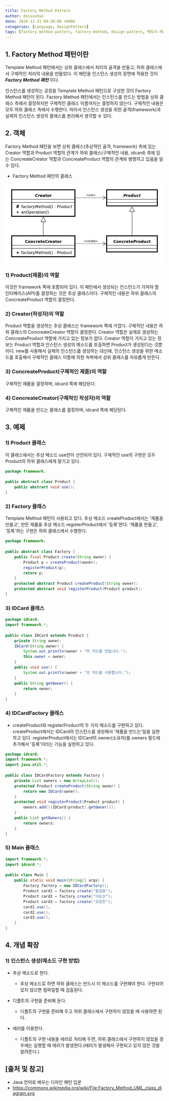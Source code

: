```yaml
---
title: Factory Method Pattern
author: dejavuhyo
date: 2020-12-31 09:30:00 +0900
categories: [Language, DesignPattern]
tags: [factory-method-pattern, factory-method, design-pattern, 팩토리-메서드-패턴, 디자인-패턴]
---
```


## 1. Factory Method 패턴이란
Template Method 패턴에서는 상위 클래스에서 처리의 골격을 만들고, 하위 클래스에서 구체적인 처리의 내용을 만들었다. 이 패턴을 인스턴스 생성의 장면에 적용한 것이 _**Factory Method 패턴**_ 이다.

인스턴스를 생성하는 공장을 Template Method 패턴으로 구성한 것이 Factory Method 패턴이 된다. Factory Method 패턴에서는 인스턴스를 만드는 방법을 상위 클래스 측에서 결정하지만 구체적인 클래스 이름까지는 결정하지 않는다. 구체적인 내용은 모두 하위 클래스 측에서 수행한다. 따라서 인스턴스 생성을 위한 골격(framework)과 실제의 인스턴스 생성의 클래스를 분리해서 생각할 수 있다.

## 2. 객체
Factory Method 패턴을 보면 상위 클래스(추상적인 골격, framework) 측에 있는 Creator 역할과 Product 역할의 관계가 하위 클래스(구체적인 내용, idcard) 측에 있는 ConcreateCreator 역할과 ConcreateProduct 역할의 관계와 병행하고 있음을 알 수 있다.

* Factory Method 패턴의 클래스

![img001](/assets/img/2020-12-31-factory-method-pattern/img001.png)

### 1) Product(제품)의 역할
이것은 framework 쪽에 포함되어 있다. 이 패턴에서 생성되는 인스턴스가 가져야 할 인터페이스(API)를 결정하는 것은 추상 클래스이다. 구체적인 내용은 하위 클래스의 ConcreateProduct 역할이 결정한다.

### 2) Creator(작성자)의 역할
Product 역할을 생성하는 추상 클래스는 framework 쪽에 가깝다. 구체적인 내용은 하위 클래스의 ConcreateCreator 역할이 결정한다. Creator 역할은 실제로 생성하는 ConcreateProduct 역할에 가지고 있는 정보가 없다. Creator 역할이 가지고 있는 정보는 Product 역할과 인스턴스 생성의 메소드를 호출하면 Product가 생성된다는 것뿐이다. new를 사용해서 실제의 인스턴스를 생성하는 대신에, 인스턴스 생성을 위한 메소드를 호출해서 구체적인 클래스 이름에 의한 속박에서 상위 클래스를 자유롭게 만든다.

### 3) ConcreateProduct(구체적인 제품)의 역할
구체적인 제품을 결정하며, idcard 쪽에 해당된다.

### 4) ConcreateCreator(구체적인 작성자)의 역할
구체적인 제품을 만드는 클래스를 결정하며, idcard 쪽에 해당된다.

## 3. 예제

### 1) Product 클래스
이 클래스에서는 추상 메소드 use만이 선언되어 있다. 구체적인 use의 구현은 모두 Product의 하위 클래스에게 맡기고 있다.

```java
package framework;

public abstract class Product {
    public abstract void use();
}
```

### 2) Factory 클래스
Template Method 패턴이 사용되고 있다. 추상 메소드 createProduct에서는 '제품을 만들고', 만든 제품을 추상 메소드 registerProduct에서 '등록'한다. '제품을 만들고', '등록'하는 구현은 하위 클래스에서 수행한다.

```java
package framework;

public abstract class Factory {
    public final Product create(String owner) {
        Product p = createProduct(owner);
        registerProduct(p);
        return p;
    }
    protected abstract Product createProduct(String owner);
    protected abstract void registerProduct(Product product);
}
```

### 3) IDCard 클래스

```java
package idcard;
import framework.*;

public class IDCard extends Product {
    private String owner;
    IDCard(String owner) {
        System.out.println(owner + "의 카드를 만듭니다.");
        this.owner = owner;
    }
    public void use() {
        System.out.println(owner + "의 카드를 사용합니다.");
    }
    public String getOwner() {
        return owner;
    }
}
```

### 4) IDCardFactory 클래스
  - createProduct와 registerProduct의 두 가지 메소드를 구현하고 있다. createProduct에서는 IDCard의 인스턴스를 생성해서 '제품을 만드는'일을 실현하고 있다. registerProduct에서는 IDCard의 owner(소유자)를 owners 필드에 추가해서 '등록'이라는 기능을 실현하고 있다.

```java
package idcard;
import framework.*;
import java.util.*;

public class IDCardFactory extends Factory {
    private List owners = new ArrayList();
    protected Product createProduct(String owner) {
        return new IDCard(owner);
    }
    protected void registerProduct(Product product) {
        owners.add(((IDCard)product).getOwner());
    }
    public List getOwners() {
        return owners;
    }
}
```

### 5) Main 클래스

```java
import framework.*;
import idcard.*;

public class Main {
    public static void main(String[] args) {
        Factory factory = new IDCardFactory();
        Product card1 = factory.create("홍길동");
        Product card2 = factory.create("이순신");
        Product card3 = factory.create("강감찬");
        card1.use();
        card2.use();
        card3.use();
    }
}
```

## 4. 개념 확장

### 1) 인스턴스 생성(메소드 구현 방법)

* 추상 메소드로 한다.
  - 추상 메소드로 하면 하위 클래스는 반드시 이 메소드를 구현해야 한다. 구현되어있지 않으면 컴파일할 때 검출된다.

* 디폴트의 구현을 준비해 둔다.
  - 디폴트의 구현을 준비해 두고 하위 클래스에서 구현하지 않았을 때 사용하면 된다.

* 에러를 이용한다.
  - 디폴트의 구현 내용을 에러로 처리해 두면, 하위 클래스에서 구현하지 않았을 경우에는 실행할 때 에러가 발생한다.(에러가 발생해서 구현되고 있지 않은 것을 알려준다.)

## [출처 및 참고]
* Java 언어로 배우는 디자인 패턴 입문
* <https://commons.wikimedia.org/wiki/File:Factory_Method_UML_class_diagram.svg>
